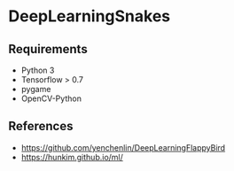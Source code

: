 # DeepLearningSnakes


## Requirements
- Python 3
- Tensorflow > 0.7
- pygame
- OpenCV-Python


## References
 - https://github.com/yenchenlin/DeepLearningFlappyBird
 - https://hunkim.github.io/ml/
 
